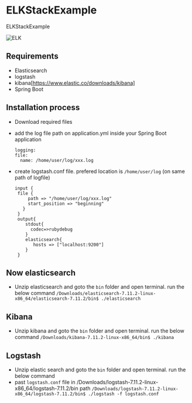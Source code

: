 # ELKStackExample
ELKStackExample

![ELK](https://i.imgur.com/uMIuOAM.png)


## Requirements

- Elasticsearch
- logstash
- kibana[https://www.elastic.co/downloads/kibana]
- Spring Boot 

## Installation process
- Download required files
- add the log file path on application.yml inside your Spring Boot application
  ```
  logging:
  file:
    name: /home/user/log/xxx.log
  ```

- create logstash.conf file. prefered location is `/home/user/log` (on same path of logfile)
  ```
  input {
   file {
       path => "/home/user/log/xxx.log"
       start_position => "beginning"
     }
   }
   output{
      stdout{
        codec=>rubydebug
      }
      elasticsearch{
         hosts => ["localhost:9200"]
      }
   }
  ```
## Now elasticsearch 
- Unzip elasticsearch and goto the `bin` folder and open terminal. run the below command
`/Downloads/elasticsearch-7.11.2-linux-x86_64/elasticsearch-7.11.2/bin$ ./elasticsearch`

## Kibana 
- Unzip kibana and goto the `bin` folder and open terminal. run the below command
`/Downloads/kibana-7.11.2-linux-x86_64/bin$ ./kibana`

## Logstash 
- Unzip elastic search and goto the `bin` folder and open terminal. run the below command
- past `logstash.conf` file in /Downloads/logstash-7.11.2-linux-x86_64/logstash-7.11.2/bin path
`/Downloads/logstash-7.11.2-linux-x86_64/logstash-7.11.2/bin$ ./logstash -f logstash.conf`
